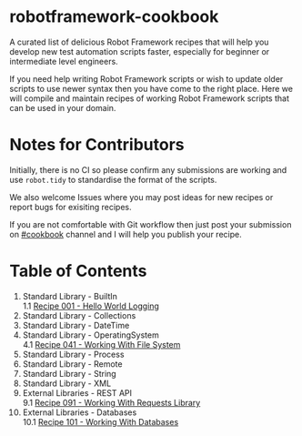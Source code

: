 # robotframework-cookbook
A curated list of delicious Robot Framework recipes that will help you develop new test automation scripts faster, especially for beginner or intermediate level engineers.

If you need help writing Robot Framework scripts or wish to update older scripts to use newer syntax then you have come to the right place.  Here we will compile and maintain recipes of working Robot Framework scripts that can be used in your domain.

# Notes for Contributors
Initially, there is no CI so please confirm any submissions are working and use `robot.tidy` to standardise the format of the scripts.

We also welcome Issues where you may post ideas for new recipes or report bugs for exisiting recipes.

If you are not comfortable with Git workflow then just post your submission on [#cookbook](https://app.slack.com/client/T07PJQ9S7/CU5RQ87K3/thread/C3C28F9DF-1582792104.080900) channel and I will help you publish your recipe.

# Table of Contents
1. Standard Library - BuiltIn\
   1.1 [Recipe 001 - Hello World Logging](src/section_01/recipe001_hello_world_logging.robot)
2. Standard Library - Collections
3. Standard Library - DateTime
4. Standard Library - OperatingSystem\
   4.1 [Recipe 041 - Working With File System](src/section_04/recipe041_working_with_file_system.robot)
5. Standard Library - Process
6. Standard Library - Remote
7. Standard Library - String
8. Standard Library - XML
9. External Libraries - REST API\
   9.1 [Recipe 091 - Working With Requests Library](src/section_09/recipe091_working_with_requests_library.robot)
10. External Libraries - Databases\
   10.1 [Recipe 101 - Working With Databases](src/section_10/recipe101_working_with_databases.robot)
